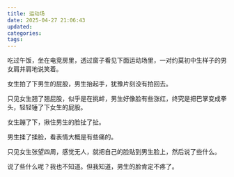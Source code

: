 ```yaml
---
title: 运动场
date: 2025-04-27 21:06:43
updated:
categories:
tags:
---
```



吃过午饭，坐在电竞房里，透过窗子看见下面运动场里，一对约莫初中生样子的男女肩并肩地说笑着。

<!-- more -->

女生拍了下男生的屁股，男生抬起手，犹豫片刻没有拍回去。

只见女生翘了翘屁股，似乎是在挑衅，男生好像脸有些涨红，终究是把巴掌变成拳头，轻轻锤了下女生的屁股。

女生蹦了下，揪住男生的脸扯了扯。

男生揉了揉脸，看表情大概是有些痛的。

只见女生张望四周，感觉无人，就把自己的脸贴到男生脸上，然后说了些什么。

说了些什么呢？我也不知道。但我知道，男生的脸肯定不疼了。
